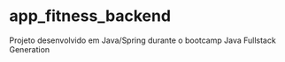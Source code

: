 # app_fitness_backend
Projeto desenvolvido em Java/Spring durante o bootcamp Java Fullstack Generation
